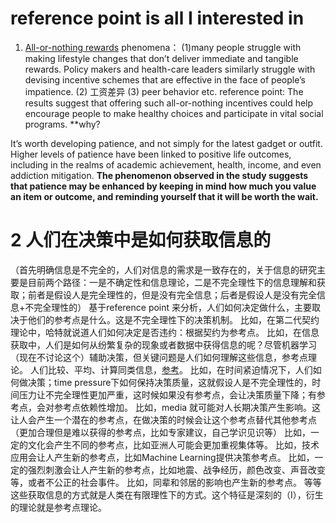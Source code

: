 # reference point is all I interested in
1. [All-or-nothing rewards](https://review.chicagobooth.edu/behavioral-science/2021/article/all-or-nothing-rewards-could-motivate-impatient-people)
phenomena：
(1)many people struggle with making lifestyle changes that don’t deliver immediate and tangible rewards.
Policy makers and health-care leaders similarly struggle with devising incentive schemes that are effective in the face of people’s impatience.
(2) 工资差异
(3) peer behavior
etc.
reference point: The results suggest that offering such all-or-nothing incentives could help encourage people
to make healthy choices and participate in vital social programs. **why?

It’s worth developing patience, and not simply for the latest gadget or outfit. Higher levels of patience have been linked to positive life outcomes, 
including in the realms of academic achievement, health, income, and even addiction mitigation. 
**The phenomenon observed in the study suggests that patience may be enhanced by keeping in mind how much you value an item or outcome, 
and reminding yourself that it will be worth the wait.**

# 2 人们在决策中是如何获取信息的
（首先明确信息是不完全的，人们对信息的需求是一致存在的，关于信息的研究主要是目前两个路径：一是不确定性和信息理论，二是不完全理性下的信息理解和获取；前者是假设人是完全理性的，但是没有完全信息；后者是假设人是没有完全信息+不完全理性的）
基于reference point 来分析，人们如何决定做什么，主要取决于他们的参考点是什么。这是不完全理性下的决策机制。
比如，在第二代契约理论中，哈特就说道人们如何决定是否违约：根据契约为参考点。
比如，在信息获取中，人们是如何从纷繁复杂的现象或者数据中获得信息的呢？尽管机器学习（现在不讨论这个）辅助决策，但关键问题是人们如何理解这些信息，参考点理论。
人们比较、平均、计算同类信息，[参考](https://review.chicagobooth.edu/behavioral-science/2021/article/numbers-or-words-how-predictions-are-presented-us-affects-how-we)。
比如，在时间紧迫情况下，人们如何做决策；time pressure下如何保持决策质量，这就假设人是不完全理性的，时间压力让不完全理性更加严重，这时候如果没有参考点，会让决策质量下降；有参考点，会对参考点依赖性增加。
比如，media 就可能对人长期决策产生影响。这让人会产生一个潜在的参考点，在做决策的时候会让这个参考点替代其他参考点（更加合理但是难以获得的参考点，比如专家建议，自己学识见识等）
比如，一定的文化会产生不同的参考点，比如亚洲人可能会更加重视集体等。
比如，技术应用会让人产生新的参考点，比如Machine Learning提供决策参考点。
比如，一定的强烈刺激会让人产生新的参考点，比如地震、战争经历，颜色改变、声音改变等，或者不公正的社会事件。
比如，同辈和邻居的影响也产生新的参考点。
等等
这些获取信息的方式就是人类在有限理性下的方式。这个特征是深刻的（I），衍生的理论就是参考点理论。



